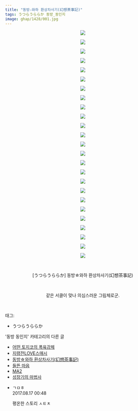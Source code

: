 ```yaml
---
title: "동방☆와하 환상차사기(幻想茶事記)"
tags: うつらうららか 동방_동인지
image: ghap/1428/001.jpg
---
```

<div class="article">
<p style="text-align: center; clear: none; float: none;"><img src="{{ site.nasurl }}/ghap/1428/001.jpg"/></p>
<p style="text-align: center; clear: none; float: none;"><img src="{{ site.nasurl }}/ghap/1428/002.jpg"/></p>
<p style="text-align: center; clear: none; float: none;"><img src="{{ site.nasurl }}/ghap/1428/003.jpg"/></p>
<p style="text-align: center; clear: none; float: none;"><img src="{{ site.nasurl }}/ghap/1428/004.jpg"/></p>
<p style="text-align: center; clear: none; float: none;"><img src="{{ site.nasurl }}/ghap/1428/005.jpg"/></p>
<p style="text-align: center; clear: none; float: none;"><img src="{{ site.nasurl }}/ghap/1428/006.jpg"/></p>
<p style="text-align: center; clear: none; float: none;"><img src="{{ site.nasurl }}/ghap/1428/007.jpg"/></p>
<p style="text-align: center; clear: none; float: none;"><img src="{{ site.nasurl }}/ghap/1428/008.jpg"/></p>
<p style="text-align: center; clear: none; float: none;"><img src="{{ site.nasurl }}/ghap/1428/009.jpg"/></p>
<p style="text-align: center; clear: none; float: none;"><img src="{{ site.nasurl }}/ghap/1428/010.jpg"/></p>
<p style="text-align: center; clear: none; float: none;"><img src="{{ site.nasurl }}/ghap/1428/011.jpg"/></p>
<p style="text-align: center; clear: none; float: none;"><img src="{{ site.nasurl }}/ghap/1428/012.jpg"/></p>
<p style="text-align: center; clear: none; float: none;"><img src="{{ site.nasurl }}/ghap/1428/013.jpg"/></p>
<p style="text-align: center; clear: none; float: none;"><img src="{{ site.nasurl }}/ghap/1428/014.jpg"/></p>
<p style="text-align: center; clear: none; float: none;"><img src="{{ site.nasurl }}/ghap/1428/015.jpg"/></p>
<p style="text-align: center; clear: none; float: none;"><img src="{{ site.nasurl }}/ghap/1428/016.jpg"/></p>
<p style="text-align: center; clear: none; float: none;"><img src="{{ site.nasurl }}/ghap/1428/017.jpg"/></p>
<p style="text-align: center; clear: none; float: none;"><img src="{{ site.nasurl }}/ghap/1428/018.jpg"/></p>
<p style="text-align: center; clear: none; float: none;"><img src="{{ site.nasurl }}/ghap/1428/019.jpg"/></p>
<p style="text-align: center; clear: none; float: none;"><img src="{{ site.nasurl }}/ghap/1428/020.jpg"/></p>
<p style="text-align: center; clear: none; float: none;"><img src="{{ site.nasurl }}/ghap/1428/021.jpg"/></p>
<p style="text-align: center; clear: none; float: none;"><img src="{{ site.nasurl }}/ghap/1428/022.jpg"/></p>
<p style="text-align: center; clear: none; float: none;"><img src="{{ site.nasurl }}/ghap/1428/023.jpg"/></p>
<p style="text-align: center; clear: none; float: none;"><img src="{{ site.nasurl }}/ghap/1428/024.jpg"/></p>
<p style="text-align: center; clear: none; float: none;"><img src="{{ site.nasurl }}/ghap/1428/025.jpg"/></p>
<p style="text-align: center; clear: none; float: none;"><br/></p>
<p style="text-align: center; clear: none; float: none;">[うつらうららか] 동방☆와하 환상차사기(幻想茶事記)</p>
<p style="text-align: center; clear: none; float: none;"><br/></p>
<p style="text-align: center; clear: none; float: none;">같은 서클이 맞나 의심스러운 그림체로군.</p>
<p><br/></p>
</div><div class="tagTrail">
<p>태그: </p>
<ul>
<li>うつらうららか</li>
</ul>
</div><div class="another">
<p>'동방 동인지' 카테고리의 다른 글</p>
<ul>
<li><a href="/2016-08-08-ghap_1431">어떤 토지코의 폭육강체</a></li>
<li><a href="/2016-08-08-ghap_1430">지령전LOVE스매시</a></li>
<li><a href="/2016-08-08-ghap_1428">동방☆와하 환상차사기(幻想茶事記)</a></li>
<li><a href="/2016-08-08-ghap_1427">들뜬 마음</a></li>
<li><a href="/2016-08-08-ghap_1426">MA2</a></li>
<li><a href="/2016-08-08-ghap_1425">성장기의 마법사</a></li>
</ul>
</div><div class="cb_module cb_fluid">
<div class="cb_wrt cb_profile">
<div class="comment">
<ul>
<li class="cb_thumb_off" id="comment15061400">
<div class="cb_comment_area">
<div class="cb_info_area">
<div class="cb_section">
<span class="cb_nick_name">ㄱㅁㅎ</span>
</div>
<div class="cb_section">
<span class="cb_date">2017.08.17 00:48 </span>
</div>
</div>
<div class="cb_dsc_comment">
<p class="cb_dsc">
											평온한 스토리 ㅅㅌㅊ
										</p>
</div>
</div></li>
</ul>
</div>
</div><!-- commentList close -->
</div>
<br/>
<p id="refer"></p>
<br/>
